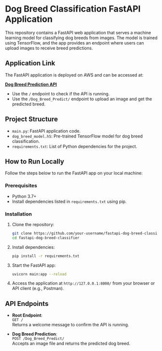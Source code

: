 # Dog Breed Classification FastAPI Application

This repository contains a FastAPI web application that serves a machine learning model for classifying dog breeds from images. The model is trained using TensorFlow, and the app provides an endpoint where users can upload images to receive breed predictions.

## Application Link

The FastAPI application is deployed on AWS and can be accessed at:

**[Dog Breed Prediction API](http://13.61.19.58:8000)**

- Use the `/` endpoint to check if the API is running.
- Use the `/Dog_Breed_Predict/` endpoint to upload an image and get the predicted breed.

## Project Structure

- `main.py`: FastAPI application code.
- `dog_breed_model.h5`: Pre-trained TensorFlow model for dog breed classification.
- `requirements.txt`: List of Python dependencies for the project.

## How to Run Locally

Follow the steps below to run the FastAPI app on your local machine:

### Prerequisites

- Python 3.7+
- Install dependencies listed in `requirements.txt` using pip.

### Installation

1. Clone the repository:

    ```bash
    git clone https://github.com/your-username/fastapi-dog-breed-classifier.git
    cd fastapi-dog-breed-classifier
    ```

2. Install dependencies:

    ```bash
    pip install -r requirements.txt
    ```

3. Start the FastAPI app:

    ```bash
    uvicorn main:app --reload
    ```

4. Access the application at `http://127.0.0.1:8000/` from your browser or API client (e.g., Postman).

## API Endpoints

- **Root Endpoint**:  
  `GET /`  
  Returns a welcome message to confirm the API is running.

- **Dog Breed Prediction**:  
  `POST /Dog_Breed_Predict/`  
  Accepts an image file and returns the predicted dog breed.

